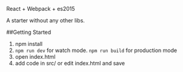 React + Webpack + es2015

A starter without any other libs.

##Getting Started

1. npm install
2. ```npm run dev``` for watch mode. ```npm run build``` for production mode
3. open index.html
4. add code in src/ or edit index.html and save